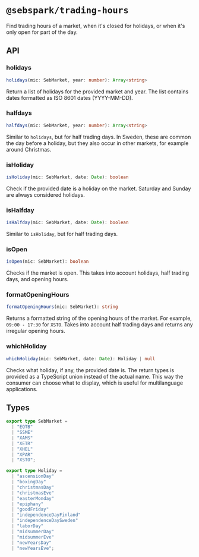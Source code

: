 # `@sebspark/trading-hours`

Find trading hours of a market, when it&#x27;s closed for holidays, or when it&#x27;s only open for part of the day.

## API

### holidays

```typescript
holidays(mic: SebMarket, year: number): Array<string>
```

Return a list of holidays for the provided market and year. The list contains dates formatted as ISO 8601 dates (YYYY-MM-DD).

### halfdays

```typescript
halfdays(mic: SebMarket, year: number): Array<string>
```

Similar to `holidays`, but for half trading days. In Sweden, these are common the day before a holiday, but they also occur in other markets, for example around Christmas.

### isHoliday

```typescript
isHoliday(mic: SebMarket, date: Date): boolean
```

Check if the provided date is a holiday on the market. Saturday and Sunday are always considered holidays.

### isHalfday

```typescript
isHalfday(mic: SebMarket, date: Date): boolean
```

Similar to `isHoliday`, but for half trading days.

### isOpen

```typescript
isOpen(mic: SebMarket): boolean
```

Checks if the market is open. This takes into account holidays, half trading days, and opening hours.

### formatOpeningHours

```typescript
formatOpeningHours(mic: SebMarket): string
```

Returns a formatted string of the opening hours of the market. For example, `09:00 - 17:30` for `XSTO`. Takes into account half trading days and returns any irregular opening hours.

### whichHoliday

```typescript
whichHoliday(mic: SebMarket, date: Date): Holiday | null
```

Checks what holiday, if any, the provided date is. The return types is provided as a TypeScript union instead of the actual name. This way the consumer can choose what to display, which is useful for multilanguage applications.

## Types

```typescript
export type SebMarket =
  | "EQTB"
  | "SSME"
  | "XAMS"
  | "XETR"
  | "XHEL"
  | "XPAR"
  | "XSTO";

export type Holiday =
  | "ascensionDay"
  | "boxingDay"
  | "christmasDay"
  | "christmasEve"
  | "easterMonday"
  | "epiphany"
  | "goodFriday"
  | "independenceDayFinland"
  | "independenceDaySweden"
  | "laborDay"
  | "midsummerDay"
  | "midsummerEve"
  | "newYearsDay"
  | "newYearsEve";
```
